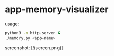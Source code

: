 # app-memory-visualizer

usage:
```sh
python3 -m http.server &
./memory.py <app-name>
```

screenshot:
[!(screen.png)]

